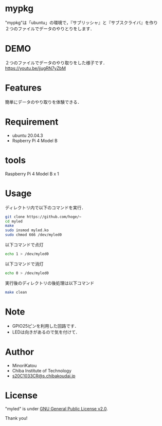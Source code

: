 # mypkg

"mypkg"は「ubuntu」の環境で，『サブリッシャ』と『サブスクライバ』を作り２つのファイルでデータのやりとりをします．

# DEMO

２つのファイルでデータのやり取りをした様子です．<br>
https://youtu.be/jjugRN7yZbM

# Features

簡単にデータのやり取りを体験できる．

# Requirement

* ubuntu 20.04.3
* Rspberry Pi 4 Model B

# tools

Raspberry Pi 4 Model B x 1<br>

# Usage

ディレクトリ内で以下のコマンドを実行．

```bash
git clone https://github.com/hoge/~
cd myled
make
sudo insmod myled.ko
sudo chmod 666 /dev/myled0
```
以下コマンドで点灯

```bash
echo 1 > /dev/myled0
```

以下コマンドで消灯

```bash
echo 0 > /dev/myled0
```

実行後のディレクトリの後処理は以下コマンド

```bash
make clean
```

# Note

* GPIO25ピンを利用した回路です．
* LEDは向きがあるので気を付けて．

# Author

* MinoriKatou
* Chiba Institute of Technology
* s20C1033CR@s.chibakoudai.jp

# License

"myled" is under [GNU General Public License v2.0](https://www.gnu.org/licenses/).

Thank you!
